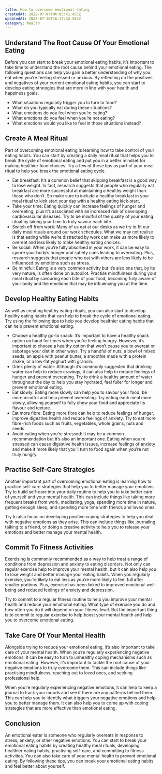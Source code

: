 ```yaml
---
title: How to overcome emotional eating
createdAt: 2022-07-07T06:05:41.453Z
updatedAt: 2022-07-16T16:17:32.555Z
category: health
---
```


## Understand The Root Cause Of Your Emotional Eating

Before you can start to break your emotional eating habits, it’s important to take time to understand the root cause behind your emotional eating. The following questions can help you gain a better understanding of why you eat when you’re feeling stressed or anxious. By reflecting on the positives and negatives of your current emotional eating habits, you can start to develop eating strategies that are more in line with your health and happiness goals.

- What situations regularly trigger you to turn to food?
- What do you typically eat during these situations?
- What emotions do you feel when you’re eating?
- What emotions do you feel when you’re not eating?
- What emotions would you like to feel in those situations instead?

## Create A Meal Ritual

Part of overcoming emotional eating is learning how to take control of your eating habits. You can start by creating a daily meal ritual that helps you to break the cycle of emotional eating and put you in a better mindset for making healthier food choices. Try a few of these tips as part of your meal ritual to help you break the emotional eating cycle.

- Eat breakfast: It’s a common belief that skipping breakfast is a good way to lose weight. In fact, research suggests that people who regularly eat breakfast are more successful at maintaining a healthy weight than those who don’t. So make sure to include a healthy breakfast in your meal ritual to kick start your day with a healthy eating kick-start.
- Take your time: Eating quickly can increase feelings of hunger and overeating, plus it’s associated with an increased risk of developing cardiovascular diseases. Try to be mindful of the quality of your eating ritual by taking your time to truly savour each bite.
- Switch off from work: Many of us eat at our desks as we try to fit our daily meal rituals around our work schedules. What we may not realise is that eating while we’re distracted by work can make us more likely to overeat and less likely to make healthy eating choices.
- Be social: When you’re fully absorbed in your work, it can be easy to ignore your body’s hunger and satiety cues leading to overeating. Plus, research suggests that people who eat with others are less likely to be influenced by emotions such as stress.
- Be mindful: Eating is a very common activity but it’s also one that, by its very nature, is often done on autopilot. Practise mindfulness during your meal ritual by savouring each bite of your food, becoming fully aware of your body and the emotions that may be influencing you at the time.

## Develop Healthy Eating Habits

As well as creating healthy eating rituals, you can also start to develop healthy eating habits that can help to break the cycle of emotional eating. Try using the following tips to help you develop healthier eating habits that can help prevent emotional eating.

- Choose a healthy go-to snack: It’s important to have a healthy snack option on hand for times when you’re feeling hungry. However, it’s important to choose a healthy option that won’t cause you to overeat or sabotage your diet in other ways. Try a handful of nuts, a bowl of mixed seeds, an apple with peanut butter, a smoothie made with a protein shake, or a low-fat yoghurt with granola.
- Drink plenty of water: Although it’s commonly suggested that drinking water can help to reduce cravings, it can also help to reduce feelings of hunger and prevent overeating. Try to drink a healthy amount of water throughout the day to help you stay hydrated, feel fuller for longer and prevent emotional eating.
- Eat slowly: Eating more slowly can help you to savour your food, be more mindful and help prevent overeating. Try eating each meal more slowly, allowing yourself to fully chew your food and appreciate its flavour and texture.
- Eat more fibre: Eating more fibre can help to reduce feelings of hunger, improve digestive health and reduce feelings of anxiety. Try to eat more fibre-rich foods such as fruits, vegetables, whole grains, nuts and seeds.
- Avoid eating when you’re stressed: It may be a common recommendation but it’s also an important one. Eating when you’re stressed can cause digestive health issues, increase feelings of anxiety and make it more likely that you’ll turn to food again when you’re not truly hungry.

## Practise Self-Care Strategies

Another important part of overcoming emotional eating is learning how to practice self-care strategies that help you to better manage your emotions. Try to build self-care into your daily routine to help you to take better care of yourself and your mental health. This can include things like taking more frequent breaks from work, meditating, yoga, spending more time in nature, getting enough sleep, and spending more time with friends and loved ones.

Try to also focus on developing positive coping strategies to help you deal with negative emotions as they arise. This can include things like journaling, talking to a friend, or doing a creative activity to help you to release your emotions and better manage your mental health.

## Commit To Fitness Activities

Exercising is commonly recommended as a way to help treat a range of conditions from depression and anxiety to eating disorders. Not only can regular exercise help to improve your mental health, but it can also help you to lose weight and better manage your eating habits. When you regularly exercise, you’re likely to eat less as you’re more likely to feel full after smaller portions. Plus, exercise has been linked to improved emotional well-being and reduced feelings of anxiety and depression.

Try to commit to a regular fitness routine to help you improve your mental health and reduce your emotional eating. What type of exercise you do and how often you do it will depend on your fitness level. But the important thing is to commit to regular exercise to help boost your mental health and help you to overcome emotional eating.

## Take Care Of Your Mental Health

Alongside trying to reduce your emotional eating, it’s also important to take care of your mental health. When you’re regularly experiencing negative emotions, it can be easy to turn to unhealthy coping mechanisms such as emotional eating. However, it’s important to tackle the root cause of your negative emotions to truly overcome them. This can include things like practising mindfulness, reaching out to loved ones, and seeking professional help.

When you’re regularly experiencing negative emotions, it can help to keep a journal to track your moods and see if there are any patterns behind them. This can help you to identify what triggers your negative emotions and help you to better manage them. It can also help you to come up with coping strategies that are more effective than emotional eating.

## Conclusion

An emotional eater is someone who regularly overeats in response to stress, anxiety, or other negative emotions. You can start to break your emotional eating habits by creating healthy meal rituals, developing healthier eating habits, practising self-care, and committing to fitness activities. You can also take care of your mental health to prevent emotional eating. By following these tips, you can break your emotional eating habits and feel better about yourself.
